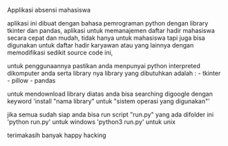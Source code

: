 Applikasi absensi mahasiswa

aplikasi ini dibuat dengan bahasa pemrograman python dengan library tkinter dan pandas,
aplikasi untuk memanajemen daftar hadir mahasiswa secara cepat dan mudah, tidak hanya
untuk mahasiswa tapi juga bisa digunakan untuk daftar hadir karyawan atau yang lainnya
dengan memodifikasi sedikit source code ini,

untuk penggunaannya pastikan anda menpunyai python interpreted dikomputer anda serta library nya
library yang dibutuhkan adalah : - tkinter - pillow - pandas

untuk mendownload library diatas anda bisa searching digoogle dengan keyword
'install "nama library" untuk "sistem operasi yang digunakan"'

jika semua sudah siap anda bisa run script "run.py" yang ada difolder ini
'python run.py' untuk windows
'python3 run.py' untuk unix

terimakasih banyak
happy hacking
